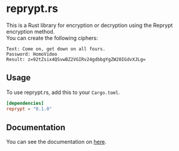 # reprypt.rs
This is a Rust library for encryption or decryption using the Reprypt encryption method.  
You can create the following ciphers:
```
Text: Come on, get down on all fours.
Password: HomoVideo
Result: z=92tZsix4QSvwBZ2VGIRv24gdbbgYgZW20IGdvXJLg=
```

## Usage
To use reprypt.rs, add this to your `Cargo.toml`.
```toml
[dependencies]
reprypt = "0.1.0"
```

## Documentation
You can see the documentation on [here](https://tasuren.github.io/reprypt.rs/).